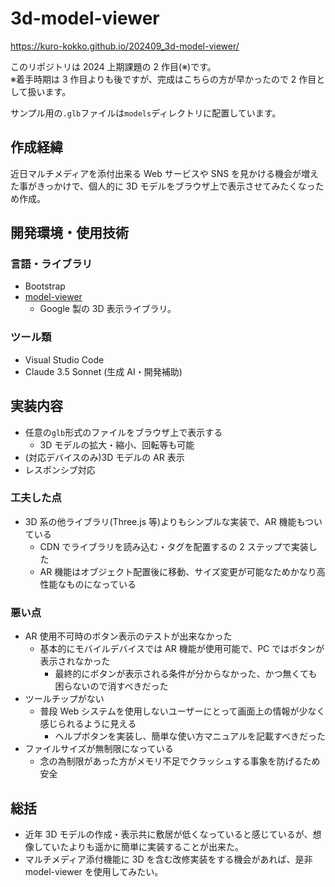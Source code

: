 # 3d-model-viewer

<https://kuro-kokko.github.io/202409_3d-model-viewer/>

このリポジトリは 2024 上期課題の 2 作目(※)です。  
※着手時期は 3 作目よりも後ですが、完成はこちらの方が早かったので 2 作目として扱います。

サンプル用の`.glb`ファイルは`models`ディレクトリに配置しています。

## 作成経緯

近日マルチメディアを添付出来る Web サービスや SNS を見かける機会が増えた事がきっかけで、個人的に 3D モデルをブラウザ上で表示させてみたくなっため作成。

## 開発環境・使用技術

### 言語・ライブラリ

- Bootstrap
- [model-viewer](https://modelviewer.dev/)
  - Google 製の 3D 表示ライブラリ。

### ツール類

- Visual Studio Code
- Claude 3.5 Sonnet (生成 AI・開発補助)

## 実装内容

- 任意の`glb`形式のファイルをブラウザ上で表示する
  - 3D モデルの拡大・縮小、回転等も可能
- (対応デバイスのみ)3D モデルの AR 表示
- レスポンシブ対応

### 工夫した点

- 3D 系の他ライブラリ(Three.js 等)よりもシンプルな実装で、AR 機能もついている
  - CDN でライブラリを読み込む・タグを配置するの 2 ステップで実装した
  - AR 機能はオブジェクト配置後に移動、サイズ変更が可能なためかなり高性能なものになっている

### 悪い点

- AR 使用不可時のボタン表示のテストが出来なかった
  - 基本的にモバイルデバイスでは AR 機能が使用可能で、PC ではボタンが表示されなかった
    - 最終的にボタンが表示される条件が分からなかった、かつ無くても困らないので消すべきだった
- ツールチップがない
  - 普段 Web システムを使用しないユーザーにとって画面上の情報が少なく感じられるように見える
    - ヘルプボタンを実装し、簡単な使い方マニュアルを記載すべきだった
- ファイルサイズが無制限になっている
  - 念の為制限があった方がメモリ不足でクラッシュする事象を防げるため安全

## 総括

- 近年 3D モデルの作成・表示共に敷居が低くなっていると感じているが、想像していたよりも遥かに簡単に実装することが出来た。
- マルチメディア添付機能に 3D を含む改修実装をする機会があれば、是非 model-viewer を使用してみたい。
